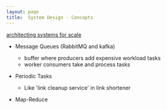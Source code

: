 ```yaml
---
layout: page
title:  System Design - Concepts
---
```


[architecting systems for scale](https://lethain.com/introduction-to-architecting-systems-for-scale/)

- Message Queues (RabbitMQ and kafka)
    - buffer where producers add expensive workload tasks
    - worker consumers take and process tasks

- Periodic Tasks
    - Like 'link cleanup service' in link shortener
    
- Map-Reduce
